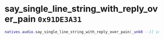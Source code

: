 # say_single_line_string_with_reply_over_pain `0x91DE3A31`

```lua
natives.audio.say_single_line_string_with_reply_over_pain(_unk0 --[[ integer ]], _unk1 --[[ integer ]], _unk2 --[[ integer ]], _unk3 --[[ integer ]], _unk4 --[[ integer ]], _unk5 --[[ integer ]], _unk6 --[[ integer ]], _unk7 --[[ integer ]])
```